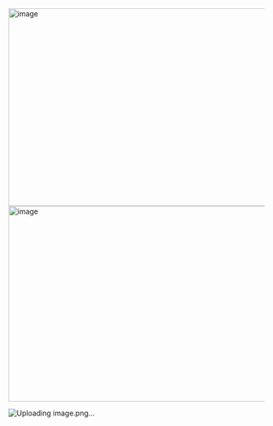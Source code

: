 <img width="698" height="389" alt="image" src="https://github.com/user-attachments/assets/33e65a07-f552-499d-844c-8aab675c22b9" />

<img width="700" height="385" alt="image" src="https://github.com/user-attachments/assets/cc1af2da-4f37-42f3-920b-7daf229526a2" />

![Uploading image.png…]()
